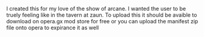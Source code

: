I created this for my love of the show of arcane. I wanted the user to be truely feeling like in the tavern at zaun.
To upload this it should be avaible to download on opera.gx mod store for free or you can upload the manifest zip file onto opera to expirance it as well

